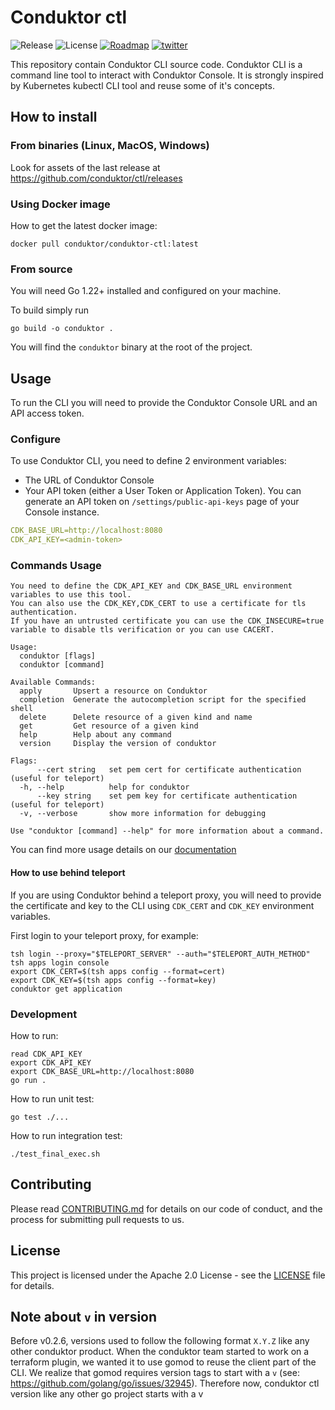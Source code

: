 # Conduktor ctl
![Release](https://img.shields.io/github/v/release/conduktor/ctl?sort=semver&logo=github)
![License](https://img.shields.io/github/license/conduktor/ctl)
[![Roadmap](https://img.shields.io/badge/Roadmap-click%20here-blueviolet)](https://product.conduktor.help/tabs/1-in-development)
[![twitter](https://img.shields.io/twitter/follow/getconduktor.svg?style=social)](https://twitter.com/getconduktor)

This repository contain Conduktor CLI source code. 
Conduktor CLI is a command line tool to interact with Conduktor Console. 
It is strongly inspired by Kubernetes kubectl CLI tool and reuse some of it's concepts.


## How to install

### From binaries (Linux, MacOS, Windows)

Look for assets of the last release at https://github.com/conduktor/ctl/releases 

### Using Docker image
How to get the latest docker image:
```
docker pull conduktor/conduktor-ctl:latest
```

### From source 
You will need Go 1.22+ installed and configured on your machine.

To build simply run
```
go build -o conduktor .
```
You will find the `conduktor` binary at the root of the project.

## Usage

To run the CLI you will need to provide the Conduktor Console URL and an API access token.

### Configure

To use Conduktor CLI, you need to define 2 environment variables:
-   The URL of Conduktor Console
-   Your API token (either a User Token or Application Token). You can generate an API token on `/settings/public-api-keys` page of your Console instance.
````yaml
CDK_BASE_URL=http://localhost:8080
CDK_API_KEY=<admin-token>
````

### Commands Usage
````
You need to define the CDK_API_KEY and CDK_BASE_URL environment variables to use this tool.
You can also use the CDK_KEY,CDK_CERT to use a certificate for tls authentication.
If you have an untrusted certificate you can use the CDK_INSECURE=true variable to disable tls verification or you can use CACERT.

Usage:
  conduktor [flags]
  conduktor [command]

Available Commands:
  apply       Upsert a resource on Conduktor
  completion  Generate the autocompletion script for the specified shell
  delete      Delete resource of a given kind and name
  get         Get resource of a given kind
  help        Help about any command
  version     Display the version of conduktor

Flags:
      --cert string   set pem cert for certificate authentication (useful for teleport)
  -h, --help          help for conduktor
      --key string    set pem key for certificate authentication (useful for teleport)
  -v, --verbose       show more information for debugging

Use "conduktor [command] --help" for more information about a command.
````

You can find more usage details on our [documentation](https://docs.conduktor.io/platform/reference/cli-reference/)


#### How to use behind teleport
If you are using Conduktor behind a teleport proxy, you will need to provide the certificate and key to the CLI using `CDK_CERT` and `CDK_KEY` environment variables.

First login to your teleport proxy, for example:
```
tsh login --proxy="$TELEPORT_SERVER" --auth="$TELEPORT_AUTH_METHOD"
tsh apps login console
export CDK_CERT=$(tsh apps config --format=cert)
export CDK_KEY=$(tsh apps config --format=key)
conduktor get application
```

### Development

How to run:
```
read CDK_API_KEY
export CDK_API_KEY
export CDK_BASE_URL=http://localhost:8080
go run . 
```

How to run unit test:
```
go test ./...
```

How to run integration test:
```
./test_final_exec.sh
```

## Contributing

Please read [CONTRIBUTING.md](CONTRIBUTING.md) for details on our code of conduct, and the process for submitting pull requests to us.

## License

This project is licensed under the Apache 2.0 License - see the [LICENSE](LICENSE) file for details.

## Note about `v` in version

Before v0.2.6, versions used to follow the following format `X.Y.Z` like any other conduktor product.
When the conduktor team started to work on a terraform plugin, we wanted it to use gomod to reuse the client part of the CLI.
We realize that gomod requires version tags to start with a `v` (see: https://github.com/golang/go/issues/32945).
Therefore now, conduktor ctl version like any other go project starts with a v

